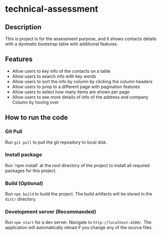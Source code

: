 # technical-assessment

## Description

This is project is for the assessment purpose, and it shows contacts details with a dynmatic bootstrap table with additional features.

## Features

- Allow users to key info of the contacts on a table
- Allow users to search info with key words
- Allow users to sort the info by column by clicking the column headers
- Allow users to jump to a different page with pagination features
- Allow users to select how many items are shown per page
- Allow users to see more details of info of the address and company Column by hoving over

## How to run the code

### Git Pull

Run `git pull` to pull the git repository to local disk.

### Install package

Run 'npm install' at the root directory of the project to install all required packages for this project.

### Build (Optional)

Run `npm build` to build the project. The build artifacts will be stored in the `dist/` directory.

### Development server (Recommanded)

Run `npm start` for a dev server. Navigate to `http://localhost:4200/`. The application will automatically reload if you change any of the source files.
